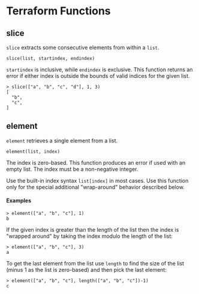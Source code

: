 # Terraform Functions

## slice
`slice` extracts some consecutive elements from within a `list`.

```
slice(list, startindex, endindex)
```

`startindex` is inclusive, while `endindex` is exclusive. This function returns an error if either index is outside the bounds of valid indices for the given list.

```
> slice(["a", "b", "c", "d"], 1, 3)
[
  "b",
  "c",
]
```

## element
`element` retrieves a single element from a list.

```
element(list, index)
```

The index is zero-based. This function produces an error if used with an empty list. The index must be a non-negative integer.

Use the built-in index syntax `list[index]` in most cases. Use this function only for the special additional "wrap-around" behavior described below.

#### Examples

```
> element(["a", "b", "c"], 1)
b
```
If the given index is greater than the length of the list then the index is "wrapped around" by taking the index modulo the length of the list:
```
> element(["a", "b", "c"], 3)
a
```
To get the last element from the list use `length` to find the size of the list (minus 1 as the list is zero-based) and then pick the last element:
```
> element(["a", "b", "c"], length(["a", "b", "c"])-1)
c
```
